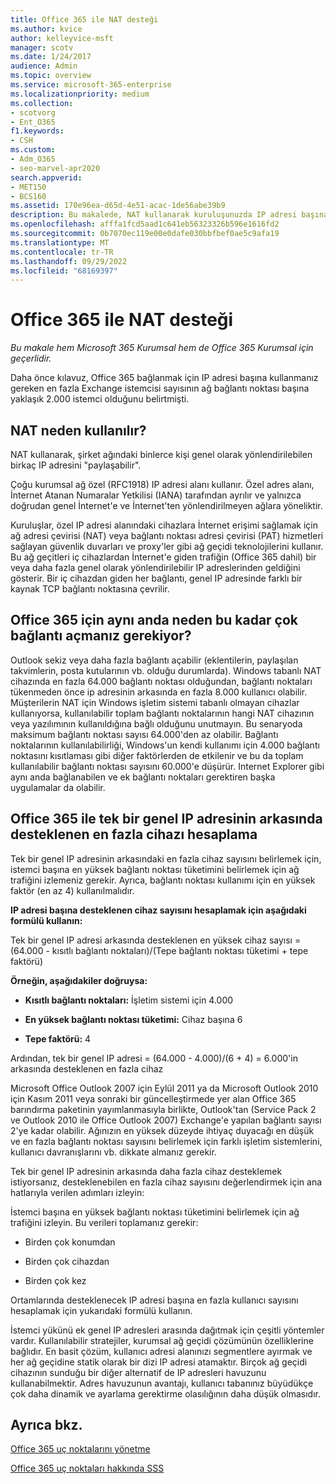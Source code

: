 ```yaml
---
title: Office 365 ile NAT desteği
ms.author: kvice
author: kelleyvice-msft
manager: scotv
ms.date: 1/24/2017
audience: Admin
ms.topic: overview
ms.service: microsoft-365-enterprise
ms.localizationpriority: medium
ms.collection:
- scotvorg
- Ent_O365
f1.keywords:
- CSH
ms.custom:
- Adm_O365
- seo-marvel-apr2020
search.appverid:
- MET150
- BCS160
ms.assetid: 170e96ea-d65d-4e51-acac-1de56abe39b9
description: Bu makalede, NAT kullanarak kuruluşunuzda IP adresi başına kullanabileceğiniz istemci sayısına yaklaşık olarak nasıl bağlanabileceğiniz hakkında ayrıntılar sağlanır.
ms.openlocfilehash: afffa1fcd5aad1c641eb56323326b596e1616fd2
ms.sourcegitcommit: 0b7070ec119e00e0dafe030bbfbef0ae5c9afa19
ms.translationtype: MT
ms.contentlocale: tr-TR
ms.lasthandoff: 09/29/2022
ms.locfileid: "68169397"
---
```

# <a name="nat-support-with-office-365"></a>Office 365 ile NAT desteği

*Bu makale hem Microsoft 365 Kurumsal hem de Office 365 Kurumsal için geçerlidir.*

Daha önce kılavuz, Office 365 bağlanmak için IP adresi başına kullanmanız gereken en fazla Exchange istemcisi sayısının ağ bağlantı noktası başına yaklaşık 2.000 istemci olduğunu belirtmişti.
  
## <a name="why-use-nat"></a>NAT neden kullanılır?

NAT kullanarak, şirket ağındaki binlerce kişi genel olarak yönlendirilebilen birkaç IP adresini "paylaşabilir".
  
Çoğu kurumsal ağ özel (RFC1918) IP adresi alanı kullanır. Özel adres alanı, İnternet Atanan Numaralar Yetkilisi (IANA) tarafından ayrılır ve yalnızca doğrudan genel İnternet'e ve İnternet'ten yönlendirilmeyen ağlara yöneliktir.
  
Kuruluşlar, özel IP adresi alanındaki cihazlara İnternet erişimi sağlamak için ağ adresi çevirisi (NAT) veya bağlantı noktası adresi çevirisi (PAT) hizmetleri sağlayan güvenlik duvarları ve proxy'ler gibi ağ geçidi teknolojilerini kullanır. Bu ağ geçitleri iç cihazlardan İnternet'e giden trafiğin (Office 365 dahil) bir veya daha fazla genel olarak yönlendirilebilir IP adreslerinden geldiğini gösterir. Bir iç cihazdan giden her bağlantı, genel IP adresinde farklı bir kaynak TCP bağlantı noktasına çevrilir. 
  
## <a name="why-do-you-need-to-have-so-many-connections-open-to-office-365-at-the-same-time"></a>Office 365 için aynı anda neden bu kadar çok bağlantı açmanız gerekiyor?

Outlook sekiz veya daha fazla bağlantı açabilir (eklentilerin, paylaşılan takvimlerin, posta kutularının vb. olduğu durumlarda). Windows tabanlı NAT cihazında en fazla 64.000 bağlantı noktası olduğundan, bağlantı noktaları tükenmeden önce ip adresinin arkasında en fazla 8.000 kullanıcı olabilir. Müşterilerin NAT için Windows işletim sistemi tabanlı olmayan cihazlar kullanıyorsa, kullanılabilir toplam bağlantı noktalarının hangi NAT cihazının veya yazılımının kullanıldığına bağlı olduğunu unutmayın. Bu senaryoda maksimum bağlantı noktası sayısı 64.000'den az olabilir. Bağlantı noktalarının kullanılabilirliği, Windows'un kendi kullanımı için 4.000 bağlantı noktasını kısıtlaması gibi diğer faktörlerden de etkilenir ve bu da toplam kullanılabilir bağlantı noktası sayısını 60.000'e düşürür. Internet Explorer gibi aynı anda bağlanabilen ve ek bağlantı noktaları gerektiren başka uygulamalar da olabilir.
  
## <a name="calculating-maximum-supported-devices-behind-a-single-public-ip-address-with-office-365"></a>Office 365 ile tek bir genel IP adresinin arkasında desteklenen en fazla cihazı hesaplama

Tek bir genel IP adresinin arkasındaki en fazla cihaz sayısını belirlemek için, istemci başına en yüksek bağlantı noktası tüketimini belirlemek için ağ trafiğini izlemeniz gerekir. Ayrıca, bağlantı noktası kullanımı için en yüksek faktör (en az 4) kullanılmalıdır. 
  
 **IP adresi başına desteklenen cihaz sayısını hesaplamak için aşağıdaki formülü kullanın:**
  
Tek bir genel IP adresi arkasında desteklenen en yüksek cihaz sayısı = (64.000 - kısıtlı bağlantı noktaları)/(Tepe bağlantı noktası tüketimi + tepe faktörü)
  
 **Örneğin, aşağıdakiler doğruysa:**
  
- **Kısıtlı bağlantı noktaları:** İşletim sistemi için 4.000

- **En yüksek bağlantı noktası tüketimi:** Cihaz başına 6

- **Tepe faktörü:** 4

Ardından, tek bir genel IP adresi = (64.000 - 4.000)/(6 + 4) = 6.000'in arkasında desteklenen en fazla cihaz
  
Microsoft Office Outlook 2007 için Eylül 2011 ya da Microsoft Outlook 2010 için Kasım 2011 veya sonraki bir güncelleştirmede yer alan Office 365 barındırma paketinin yayımlanmasıyla birlikte, Outlook'tan (Service Pack 2 ve Outlook 2010 ile Office Outlook 2007) Exchange'e yapılan bağlantı sayısı 2'ye kadar olabilir. Ağınızın en yüksek düzeyde ihtiyaç duyacağı en düşük ve en fazla bağlantı noktası sayısını belirlemek için farklı işletim sistemlerini, kullanıcı davranışlarını vb. dikkate almanız gerekir.
  
Tek bir genel IP adresinin arkasında daha fazla cihaz desteklemek istiyorsanız, desteklenebilen en fazla cihaz sayısını değerlendirmek için ana hatlarıyla verilen adımları izleyin:
  
İstemci başına en yüksek bağlantı noktası tüketimini belirlemek için ağ trafiğini izleyin. Bu verileri toplamanız gerekir:
  
- Birden çok konumdan
    
- Birden çok cihazdan
    
- Birden çok kez
    
Ortamlarında desteklenecek IP adresi başına en fazla kullanıcı sayısını hesaplamak için yukarıdaki formülü kullanın.
  
İstemci yükünü ek genel IP adresleri arasında dağıtmak için çeşitli yöntemler vardır. Kullanılabilir stratejiler, kurumsal ağ geçidi çözümünün özelliklerine bağlıdır. En basit çözüm, kullanıcı adresi alanınızı segmentlere ayırmak ve her ağ geçidine statik olarak bir dizi IP adresi atamaktır. Birçok ağ geçidi cihazının sunduğu bir diğer alternatif de IP adresleri havuzunu kullanabilmektir. Adres havuzunun avantajı, kullanıcı tabanınız büyüdükçe çok daha dinamik ve ayarlama gerektirme olasılığının daha düşük olmasıdır.
  
## <a name="see-also"></a>Ayrıca bkz.

[Office 365 uç noktalarını yönetme](https://support.office.com/article/99cab9d4-ef59-4207-9f2b-3728eb46bf9a)
  
[Office 365 uç noktaları hakkında SSS](https://support.office.com/article/d4088321-1c89-4b96-9c99-54c75cae2e6d)
